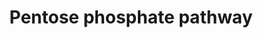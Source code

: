 ---
annotations:
- type: Pathway Ontology
  value: pentose phosphate pathway
authors:
- Kdahlquist
- MaintBot
- Ddigles
- Nuno
- Khanspers
- Egonw
- L Dupuis
- Eweitz
description: ''
last-edited: 2021-05-24
organisms:
- Drosophila melanogaster
redirect_from:
- /index.php/Pathway:WP421
- /instance/WP421
schema-jsonld:
- '@context': https://schema.org/
  '@id': https://wikipathways.github.io/pathways/WP421.html
  '@type': Dataset
  creator:
    '@type': Organization
    name: WikiPathways
  description: ''
  keywords:
  - TKT
  - 6-Phosphoglucono-delta-lactone
  - Sedoheptulose-7-Phosphate
  - 6-Phosphogluconate
  - Glucose-6-Phosphate
  - CG30410
  - Xylulose-5-Phosphate
  - Tal
  - Zw
  - CG30499
  - Fructose-6-Phosphate
  - Ribose-5-Phosphate
  - CG17333
  - Glyceraldehyde-3-Phosphate
  - Fructose-6-Phosphate + Erythose-4-Phosphate
  - Ribulose-5-Phosphate
  - Pgd
  license: CC0
  name: Pentose phosphate pathway
seo: CreativeWork
title: Pentose phosphate pathway
wpid: WP421
---